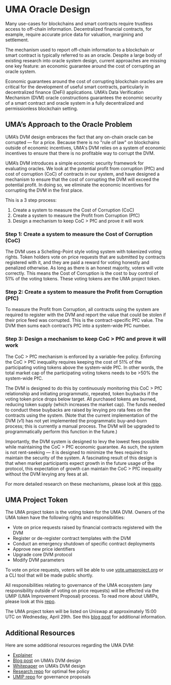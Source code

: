 # UMA Oracle Design

Many use-cases for blockchains and smart contracts require trustless access to off-chain information. 
Decentralized financial contracts, for example, require accurate price data for valuation, margining and settlement. 

The mechanism used to report off-chain information to a blockchain or smart contract is typically referred to as an oracle.
Despite a large body of existing research into oracle system design, current approaches are missing one key feature: an economic guarantee around the cost of corrupting an oracle system. 

Economic guarantees around the cost of corrupting blockchain oracles are critical for the development of useful smart contracts, particularly in decentralized finance (DeFi) applications. 
UMA’s Data Verification Mechanism (DVM) oracle constructions guarantees the economic security of a smart contract and oracle system in a fully decentralized and permissionless blockchain setting. 

## UMA’s Approach to the Oracle Problem

UMA’s DVM design embraces the fact that any on-chain oracle can be corrupted — for a price. 
Because there is no "rule of law" on blockchains outside of economic incentives, UMA's DVM relies on a system of economic incentives to ensure that there is no profitable way to corrupt the DVM.

UMA’s DVM introduces a simple economic security framework for evaluating oracles. 
We look at the potential profit from corruption (PfC) and cost of corruption (CoC) of contracts in our system, and have designed a mechanism to ensure that the cost of corrupting the DVM will exceed the potential profit. 
In doing so, we eliminate the economic incentives for corrupting the DVM in the first place. 

This is a 3 step process: 
1. Create a system to measure the Cost of Corruption (CoC)
1. Create a system to measure the Profit from Corruption (PfC)
1. Design a mechanism to keep CoC > PfC and prove it will work

### Step 1: Create a system to measure the Cost of Corruption (CoC)

The DVM uses a Schelling-Point style voting system with tokenized voting rights. 
Token holders vote on price requests that are submitted by contracts registered with it, and they are paid a reward for voting honestly and penalized otherwise. 
As long as there is an honest majority, voters will vote correctly. 
This means the Cost of Corruption is the cost to buy control of 51% of the voting tokens. 
These voting tokens are the UMA project token. 

### Step 2: Create a system to measure the Profit from Corruption (PfC)

To measure the Profit from Corruption, all contracts using the system are required to register with the DVM and report the value that could be stolen if their price feed was corrupted. 
This is the contract-specific PfC value. 
The DVM then sums each contract’s PfC into a system-wide PfC number.

### Step 3: Design a mechanism to keep CoC > PfC and prove it will work 

The CoC > PfC mechanism is enforced by a variable-fee policy. 
Enforcing the CoC > PfC inequality requires keeping the cost of 51% of the participating voting tokens above the system-wide PfC. 
In other words, the total market cap of the participating voting tokens needs to be >50% the system-wide PfC.

The DVM is designed to do this by continuously monitoring this CoC > PfC relationship and initiating programmatic, repeated, token buybacks if the voting token price drops below target. 
All purchased tokens are burned, reducing token supply (which increases the market cap). 
The funds needed to conduct these buybacks are raised by levying pro rata fees on the contracts using the system. 
(Note that the current implementation of the DVM (v1) has not yet implemented the programmatic buy-and-burn process; this is currently a manual process. The DVM will be upgraded to programmatically perform this function in the future.)

Importantly, the DVM system is designed to levy the lowest fees possible while maintaining the CoC > PfC economic guarantee. 
As such, the system is not rent-seeking — it is designed to minimize the fees required to maintain the security of the system. 
A fascinating result of this design is that when market participants expect growth in the future usage of the protocol, this expectation of growth can maintain the CoC > PfC inequality without the DVM levying any fees at all.

For more detailed research on these mechanisms, please look at this [repo](https://github.com/UMAprotocol/research). 

## UMA Project Token

The UMA project token is the voting token for the UMA DVM. 
Owners of the UMA token have the following rights and responsibilities: 

* Vote on price requests raised by financial contracts registered with the DVM
* Register or de-register contract templates with the DVM
* Conduct an emergency shutdown of specific contract deployments
* Approve new price identifiers
* Upgrade core DVM protocol
* Modify DVM parameters

To vote on price requests, voters will be able to use [vote.umaproject.org](vote.umaproject.org) or a CLI tool that will be made public shortly. 

All responsibilities relating to governance of the UMA ecosystem (any responsibility outside of voting on price requests) will be effected via the UMIP (UMA Improvement Proposal) process. 
To read more about UMIPs, please look at this [repo](https://github.com/UMAprotocol/UMIPs). 

The UMA project token will be listed on Uniswap at approximately 15:00 UTC on Wednesday, April 29th. 
See this [blog post](https://medium.com/uma-project/umas-initial-uniswap-listing-afa7b6f6a330) for additional information. 

## Additional Resources

Here are some additional resources regarding the UMA DVM:
* [Explainer](./oracle/architecture.md)
* [Blog post](https://medium.com/uma-project/umas-data-verification-mechanism-3c5342759eb8) on UMA’s DVM design
* [Whitepaper](https://github.com/UMAprotocol/whitepaper/blob/master/UMA-DVM-oracle-whitepaper.pdf) on UMA’s DVM design
* [Research repo](https://github.com/UMAprotocol/research) for optimal fee policy
* [UMIP repo](https://github.com/UMAprotocol/UMIPs) for governance proposals
